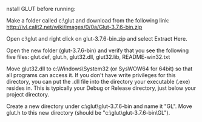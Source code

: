 nstall GLUT before running:

Make a folder called c:\glut and download from the following link: http://ivl.calit2.net/wiki/images/0/0a/Glut-3.7.6-bin.zip

Open c:\glut and right click on glut-3.7.6-bin.zip and select Extract Here.

Open the new folder (glut-3.7.6-bin) and verify that you see the following five files: glut.def, glut.h, glut32.dll, glut32.lib, README-win32.txt

Move glut32.dll to c:\Windows\System32 (or SysWOW64 for 64bit) so that all programs can access it. If you don't have write privileges for this directory, you can put the .dll file into the directory your executable (.exe) resides in. This is typically your Debug or Release directory, just below your project directory.

Create a new directory under c:\glut\glut-3.7.6-bin and name it "GL". Move glut.h to this new directory (should be "c:\glut\glut-3.7.6-bin\GL").
